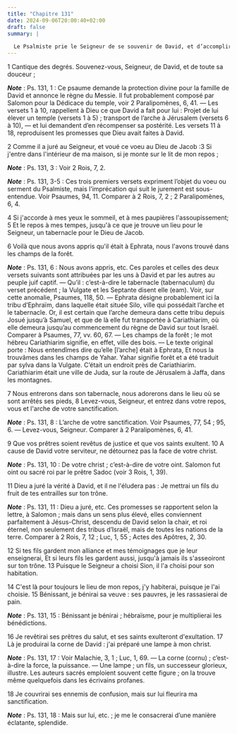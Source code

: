 ```yaml
---
title: "Chapitre 131"
date: 2024-09-06T20:00:40+02:00
draft: false
summary: |
  
  Le Psalmiste prie le Seigneur de se souvenir de David, et d’accomplir en sa considération les promesses qu’il lui a faites.
---
```



1 Cantique des degrés. Souvenez-vous, Seigneur, de David, et de toute sa douceur ;

***Note*** :  Ps. 131, 1 : Ce psaume demande la protection divine pour la famille de David et annonce le règne du Messie. Il fut probablement composé par Salomon pour la Dédicace du temple, voir 2 Paralipomènes, 6, 41. ― Les versets 1 à 10, rappellent à Dieu ce que David a fait pour lui : Projet de lui élever un temple (versets 1 à 5) ; transport de l’arche à Jérusalem (versets 6 à 10), ― et lui demandent d’en récompenser sa postérité. Les versets 11 à 18, reproduisent les promesses que Dieu avait faites à David.


2 Comme il a juré au Seigneur, et voué ce voeu au Dieu de Jacob :3 Si j'entre dans l'intérieur de ma maison, si je monte sur le lit de mon repos ;

***Note*** :  Ps. 131, 3 : Voir 2 Rois, 7, 2.

***Note*** :  Ps. 131, 3-5 : Ces trois premiers versets expriment l’objet du voeu ou serment du Psalmiste, mais l’imprécation qui suit le jurement est sous-entendue. Voir Psaumes, 94, 11. Comparer à 2 Rois, 7, 2 ; 2 Paralipomènes, 6, 4.

4 Si j'accorde à mes yeux le sommeil, et à mes paupières l'assoupissement; 5 Et le repos à mes tempes, jusqu'à ce que je trouve un lieu pour le Seigneur, un tabernacle pour le Dieu de Jacob.


6 Voilà que nous avons appris qu'il était à Ephrata, nous l'avons trouvé dans les champs de la forêt.

***Note*** :  Ps. 131, 6 : Nous avons appris, etc. Ces paroles et celles des deux versets suivants sont attribuées par les uns à David et par les autres au peuple juif captif. ― Qu’il : c’est-à-dire le tabernacle (tabernaculum) du verset précédent ; la Vulgate et les Septante disent elle (eam). Voir, sur cette anomalie, Psaumes, 118, 50. ― Ephrata désigne probablement ici la tribu d’Ephraïm, dans laquelle était située Silo, ville qui possédait l’arche et le tabernacle. Or, il est certain que l’arche demeura dans cette tribu depuis Josué jusqu’à Samuel, et que de là elle fut transportée à Cariathiarim, où elle demeura jusqu’au commencement du règne de David sur tout Israël. Comparer à Psaumes, 77, vv. 60, 67. ― Les champs de la forêt ; le mot hébreu Cariathiarim signifie, en effet, ville des bois. ― Le texte original porte : Nous entendîmes dire qu’elle [l’arche] était à Ephrata, Et nous la trouvâmes dans les champs de Yahar. Yahar signifie forêt et a été traduit par sylva dans la Vulgate. C’était un endroit près de
Cariathiarim. Cariathiarim était une ville de Juda, sur la route de Jérusalem à Jaffa, dans les montagnes.

7 Nous entrerons dans son tabernacle, nous adorerons dans le lieu où se sont arrêtés ses pieds, 8 Levez-vous, Seigneur, et entrez dans votre repos, vous et l'arche de votre sanctification.

***Note*** :  Ps. 131, 8 : L’arche de votre sanctification. Voir Psaumes, 77, 54 ; 95, 6. ― Levez-vous, Seigneur. Comparer à 2 Paralipomènes, 6, 41.

9 Que vos prêtres soient revêtus de justice et que vos saints exultent. 10 A cause de David votre serviteur, ne détournez pas la face de votre christ.

***Note*** :  Ps. 131, 10 : De votre christ ; c’est-à-dire de votre oint. Salomon fut oint ou sacré roi par le prêtre Sadoc (voir 3 Rois, 1, 39).


11 Dieu a juré la vérité à David, et il ne l'éludera pas : Je mettrai un fils du fruit de tes entrailles sur ton trône.

***Note*** :  Ps. 131, 11 : Dieu a juré, etc. Ces promesses se rapportent selon la lettre, à Salomon ; mais dans un sens plus élevé, elles conviennent parfaitement à Jésus-Christ, descendu de David selon la chair, et roi éternel, non seulement des tribus d’Israël, mais de toutes les nations de la terre. Comparer à 2 Rois, 7, 12 ; Luc, 1, 55 ; Actes des Apôtres, 2, 30.

12 Si tes fils gardent mon alliance et mes témoignages que je leur enseignerai, Et si leurs fils les gardent aussi, jusqu'à jamais ils s'asseoiront sur ton trône. 13 Puisque le Seigneur a choisi Sion, il l'a choisi pour son habitation.


14 C'est là pour toujours le lieu de mon repos, j'y habiterai, puisque je l'ai choisie. 15 Bénissant, je bénirai sa veuve : ses pauvres, je les rassasierai de pain.

***Note*** :  Ps. 131, 15 : Bénissant je bénirai ; hébraïsme, pour je multiplierai les bénédictions.

16 Je revêtirai ses prêtres du salut, et ses saints exulteront d'exultation. 17 Là je produirai la corne de David : j'ai préparé une lampe à mon christ.

***Note*** :  Ps. 131, 17 : Voir Malachie, 3, 1 ; Luc, 1, 69. ― La corne (cornu) ; c’est-à-dire la force, la puissance. ― Une lampe ; un fils, un successeur glorieux, illustre. Les auteurs sacrés emploient souvent cette figure ; on la trouve même quelquefois dans les écrivains profanes.

18 Je couvrirai ses ennemis de confusion, mais sur lui fleurira ma sanctification.

***Note*** :  Ps. 131, 18 : Mais sur lui, etc. ; je me le consacrerai d’une manière éclatante, splendide.

